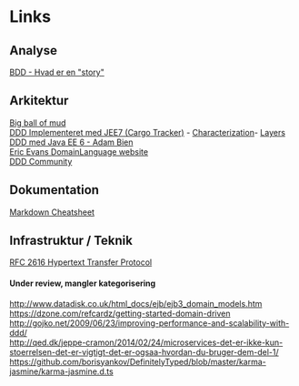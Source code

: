 # Links

## Analyse
[BDD - Hvad er en "story"](http://dannorth.net/whats-in-a-story/)

## Arkitektur
[Big ball of mud](http://www.laputan.org/mud/mud.html)  
[DDD Implementeret med JEE7 (Cargo Tracker)](https://cargotracker.java.net) -
  [Characterization](https://java.net/projects/cargotracker/pages/Characterization)-
  [Layers](https://java.net/projects/cargotracker/pages/Layers)  
[DDD med Java EE 6 - Adam Bien](http://www.javaworld.com/article/2078042/java-app-dev/domain-driven-design-with-java-ee-6.html)  
[Eric Evans DomainLanguage website](https://domainlanguage.com)  
[DDD Community](http://dddcommunity.org)

## Dokumentation
[Markdown Cheatsheet](https://github.com/adam-p/markdown-here/wiki/Markdown-Cheatsheet#links)

## Infrastruktur / Teknik
[RFC 2616 Hypertext Transfer Protocol](http://www.w3.org/Protocols/rfc2616/rfc2616.html)




#### Under review, mangler kategorisering
http://www.datadisk.co.uk/html_docs/ejb/ejb3_domain_models.htm  
https://dzone.com/refcardz/getting-started-domain-driven  
http://gojko.net/2009/06/23/improving-performance-and-scalability-with-ddd/  
http://qed.dk/jeppe-cramon/2014/02/24/microservices-det-er-ikke-kun-stoerrelsen-det-er-vigtigt-det-er-ogsaa-hvordan-du-bruger-dem-del-1/  
https://github.com/borisyankov/DefinitelyTyped/blob/master/karma-jasmine/karma-jasmine.d.ts

